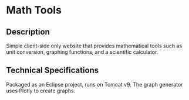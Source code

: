 # Math Tools

## Description
Simple client-side only website that provides mathematical tools such as unit conversion, graphing functions, and a scientific calculator.

## Technical Specifications
Packaged as an Eclipse project, runs on Tomcat v9.
The graph generator uses Plotly to create graphs.
